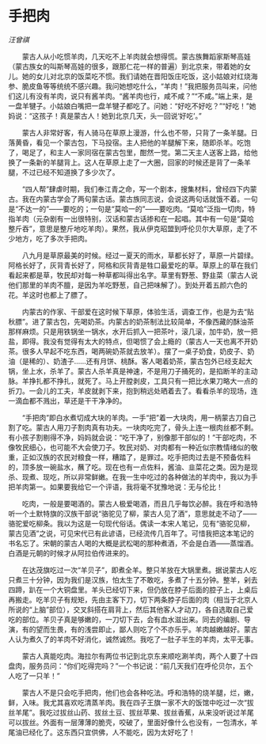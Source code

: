 # 手把肉

*汪曾祺*

　　蒙古人从小吃惯羊肉，几天吃不上羊肉就会想得慌。蒙古族舞蹈家斯琴高娃（蒙古族女的叫斯琴高娃的很多，跟那仁花一样的普遍）到北京来，带着她的女儿。她的女儿对北京的饭菜吃不惯。我们请她在晋阳饭庄吃饭，这小姑娘对红烧海参、脆皮鱼等等统统不感兴趣。我问她想吃什么，“羊肉！”我把服务员叫来，问他们这儿有没有羊肉，说只有酱羊肉。“酱羊肉也行，咸不咸？”“不咸。”端上来，是一盘羊犍子。小姑娘白嘴把一盘羊犍子都吃了。问她：“好吃不好吃？”“好吃！”她妈说：“这孩子！真是蒙古人！她到北京几天，头一回说‘好吃’。”

　　蒙古人非常好客，有人骑马在草原上漫游，什么也不带，只背了一条羊腿。日落黄昏，看见一个蒙古包，下马投宿。主人把他的羊腿解下来，随即杀羊。吃饱了，喝足了，和主人一家同宿在蒙古包里，酣然一觉。第二天主人送客上路，给他换了一条新的羊腿背上。这人在草原上走了一大圈，回家的时候还是背了一条羊腿，不过已经不知道换了多少次了。

　　“四人帮”肆虐时期，我们奉江青之命，写一个剧本，搜集材料，曾经四下内蒙古。我在内蒙古学会了两句蒙古话。蒙古族同志说，会说这两句话就饿不着。一句是“不达一的”——要吃的；一句是“莫哈一的”——要吃肉。“莫哈”泛指一切肉，特指羊肉（元杂剧有一出很特别，汉话和蒙古话掺和在一起唱。其中有一句是“莫哈整斤吞”，意思是整斤地吃羊肉）。果然，我从伊克昭盟到呼伦贝尔大草原，走了不少地方，吃了多次手把肉。

　　八九月是草原最美的时候。经过一夏天的雨水，草都长好了，草原一片碧绿。阿格长好了，灰背青长好了，阿格和灰背青是牲口最爱吃的草。草原上的草在我们看起来都是草，牧民却对每一种草都叫得出名字。草里有野葱、野韭菜（蒙古人说他们那里的羊肉不膻，是因为羊吃野葱，自己把味解了）。到处开着五颜六色的花。羊这时也都上了膘了。

　　内蒙古的作家、干部爱在这时候下草原，体验生活，调查工作，也是为去“贴秋膘”。进了蒙古包，先喝奶茶。内蒙古的奶茶制法比较简单，不像西藏的酥油茶那样麻烦。只是用铁锅坐一锅水，水开后抓入一把茶叶，滚几滚，加牛奶，放一把盐，即得。我没有觉得有太大的特点，但喝惯了会上瘾的（蒙古人一天也离不开奶茶。很多人早起不吃东西，喝两碗奶茶就去放羊）。摆了一桌子奶食，奶皮子、奶油（是稀的）、奶渣子……还有月饼、桃酥。客人喝着奶茶，蒙古包外已经支起大锅，坐上水，杀羊了。蒙古人杀羊真是神速，不是用刀子捅死的，是掐断羊的主动脉。羊挣扎都不挣扎，就死了。马上开膛剥皮，工具只有一把比水果刀略大一点的折刀。一会儿的工夫，羊皮就剥下来，抱到稍远处晒着去了。看看杀羊的现场，连一滴血都不溅出，草还是干干净净的。

　　“手把肉”即白水煮切成大块的羊肉。一手“把”着一大块肉，用一柄蒙古刀自己割了吃。蒙古人用刀子割肉真有功夫。一块肉吃完了，骨头上连一根肉丝都不剩。有小孩子割剔得不净，妈妈就会说：“吃干净了，别像那干部似的！”干部吃肉，不像牧民细心，也可能不大会使刀子。牧民对奶、对肉都有一种近似宗教情绪似的敬重，正如汉族的农民对粮食一样，糟踏了，是罪过。吃手把肉过去是不预备佐料的，顶多放一碗盐水，蘸了吃。现在也有一点佐料，酱油、韭菜花之类。因为是现杀、现煮、现吃，所以非常鲜嫩。在我一生中吃过的各种做法的羊肉中，我以为手把羊肉第一。如果要我给它一个评语，我将毫不犹豫地说：无与伦比！

　　吃肉，一般是要喝酒的。蒙古人极爱喝酒，而且几乎每饮必醉。我在呼和浩特听一个土默特旗的汉族干部说“骆驼见了柳，蒙古人见了酒”，意思就走不动了——骆驼爱吃柳条。我以为这是一句现代俗话。偶读一本宋人笔记，见有“骆驼见柳，蒙古见酒”之说，可见宋代已有此谚语，已经流传几百年了。可惜我把这本笔记的书名忘了。宋朝的蒙古人喝的大概是武松喝的那种煮酒，不会是白酒——蒸馏酒。白酒是元朝的时候才从阿拉伯传进来的。

　　在达茂旗吃过一次“羊贝子”，即煮全羊。整只羊放在大锅里煮。据说蒙古人吃只煮三十分钟，因为我们是汉族，怕太生了不敢吃，多煮了十五分钟。整羊，剁去四蹄，趴在一个大铜盘里。羊头已经切下来，但仍放在脖子后面的腔子上，上桌后再搬走。吃羊贝子有规矩，先由主客下刀，切下两条脖子后面的肉（相当于北京人所说的“上脑”部位），交叉斜搭在肩背上，然后其他客人才动刀，各自选取自己爱吃的部位。羊贝子真是够嫩的，一刀切下去，会有血水滋出来。同去的编剧、导演，有的望而生畏，有的浅尝即止，鄙人则吃了个不亦乐乎。羊肉越嫩越好。蒙古人认为煮久了的羊肉不好消化，诚然诚然。我吃了一肚子半生的羊肉，太平无事。

　　蒙古人真能吃肉。海拉尔有两位书记到北京东来顺吃涮羊肉，两个人要了十四盘肉，服务员问：“你们吃得完吗？”一个书记说：“前几天我们在呼伦贝尔，五个人吃了一只羊！”

　　蒙古人不是只会吃手把肉，他们也会各种吃法。呼和浩特的烧羊腿，烂，嫩，鲜，入味。我尤其喜欢吃清蒸羊肉。我在四子王旗一家不大的饭馆中吃过一次“拔丝羊尾”。我吃过拔丝山药、拔丝土豆、拔丝苹果、拔丝香蕉，从来没听说过羊尾可以拔丝。外面有一层薄薄的脆壳，咬破了，里面好像什么也没有，一包清水，羊尾油已经化了。这东西只宜供佛，人不能吃，因为太好吃了！